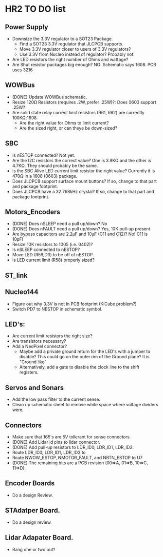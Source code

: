 # HR2 TO DO list

## Power Supply

* Downsize the 3.3V regulator to a SOT23 Package.
  * Find a SOT23 3.3V regulator that JLCPCB supports.
  * Move 3.3V regulator closer to users of 3.3V regulators?
  * Use 3.3V from Nucleo instead of regulator? Probably not.
* Are LED resistors the right number of Ohms and wattage?
* Are Shut resistor packages big enough? NO: Schematic says 1608. PCB uses 3216 

## WOWBus

* (DONE) Update WOWBus schematic.
* Resize 120Ω Resistors (requires .2W, prefer .25W)?:
  Does 0603 support .25W?
* Are solid state relay current limit resistors (R61, R62) are currently 100KΩ;1608.
  * Are the right value for Ohms to limit current?
  * Are the sized right, or can theye be down-sized?

## SBC

* Is nESTOP connected?
  Not yet.
* Are the I2C resistors the correct value?
  One is 3.9KΩ and the other is 4.7KΩ.  They should probably be the same.
* Is the SBC Alive LED current limit resistor the right value?
  Currently it is 470Ω in a 1608 (0603) package.
* Does JLCPCB support surface mount buttons?
  If so, change to that part and package footprint.
* Does JLCPCB have a 32.768kHz crystal?
  If so, change to that part and package footprint.

## Motors_Encoders

* (DONE) Does nSLEEP need a pull up/down?  No
* (DONE) Does nFAULT need a pull up/down?  Yes, 10K pull-up present
* Are bypass capacitors are 2.2µF and 10µF (C11 and C12)? No! C11 is 10pF!
* Resize 10K resistors to 1005 (i.e. 0402)?
* Is nSLEEP connected to nESTOP?
* Move LED (R58,D3) to be off of nESTOP.
* Is LED current limit (R58) properly sized?

## ST_link

## Nucleo144

* Figure out why 3.3V is not in PCB footprint (KiCube problem?)
* Switch PD7 to NESTOP in schematic symbol.

## LED's:

* Are current limit resistors the right size?
* Are transistors necessary?
* Add a NeoPixel connector?
  * Maybe add a private ground return for the LED's with a jumper to disable?
    This could go on the outer rim of the Ground plane?  It is "Ground like"
  * Alternatively, add a gate to disable the clock line to the shift registers.

## Servos and Sonars

* Add the low pass filter to the current sense.
* Clean up schematic sheet to remove white space where voltage dividers were.

## Connectors

* Make sure that 165's are 5V tollerant for sense connectors.
* (DONE) Add Lidar id pins to lidar connector.
* (DONE) Add pull-up resistors to LDR_ID0, LDR_ID1, LDR_ID2.
* Route LDR_ID0, LDR_ID1, LDR_ID2 to
* Route NWOW_ESTOP, NMOTOR_FAULT, and NBTN_ESTOP to U7
* (DONE) The remaining bits are a PCB revision (00=>A, 01=>B, 10=>C, 11=>D).

## Encoder Boards

* Do a design Review.

## STAdatper Board.

* Do a design review.

## Lidar Adapater Board.

* Bang one or two out?
